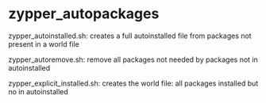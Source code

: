 # zypper_autopackages

zypper_autoinstalled.sh: creates a full autoinstalled file from packages not present in a world file

zypper_autoremove.sh: remove all packages not needed by packages not in autoinstalled

zypper_explicit_installed.sh: creates the world file: all packages installed but no in autoinstalled
